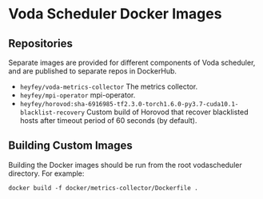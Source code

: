 # Voda Scheduler Docker Images

## Repositories

Separate images are provided for different components of Voda scheduler, and are published
to separate repos in DockerHub.

* `heyfey/voda-metrics-collector` The metrics collector.
* `heyfey/mpi-operator` mpi-operator.
* `heyfey/horovod:sha-6916985-tf2.3.0-torch1.6.0-py3.7-cuda10.1-blacklist-recovery` Custom build of Horovod that recover blacklisted hosts after timeout period of 60 seconds (by default).

## Building Custom Images

Building the Docker images should be run from the root vodascheduler directory. For example:

```
docker build -f docker/metrics-collector/Dockerfile .
```
